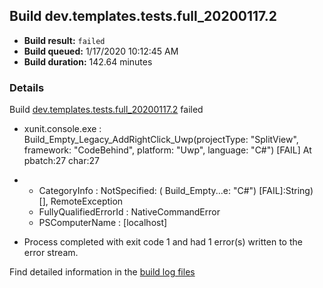 ## Build dev.templates.tests.full_20200117.2
- **Build result:** `failed`
- **Build queued:** 1/17/2020 10:12:45 AM
- **Build duration:** 142.64 minutes
### Details
Build [dev.templates.tests.full_20200117.2](https://winappstudio.visualstudio.com/web/build.aspx?pcguid=a4ef43be-68ce-4195-a619-079b4d9834c2&builduri=vstfs%3a%2f%2f%2fBuild%2fBuild%2f32586) failed

+ xunit.console.exe :     Build_Empty_Legacy_AddRightClick_Uwp(projectType: "SplitView", framework: "CodeBehind", 
platform: "Uwp", language: "C#") [FAIL]
At pbatch:27 char:27
+ 
    + CategoryInfo          : NotSpecified: (    Build_Empty...e: "C#") [FAIL]:String) [], RemoteException
    + FullyQualifiedErrorId : NativeCommandError
    + PSComputerName        : [localhost]
 

+ Process completed with exit code 1 and had 1 error(s) written to the error stream.

Find detailed information in the [build log files]()
